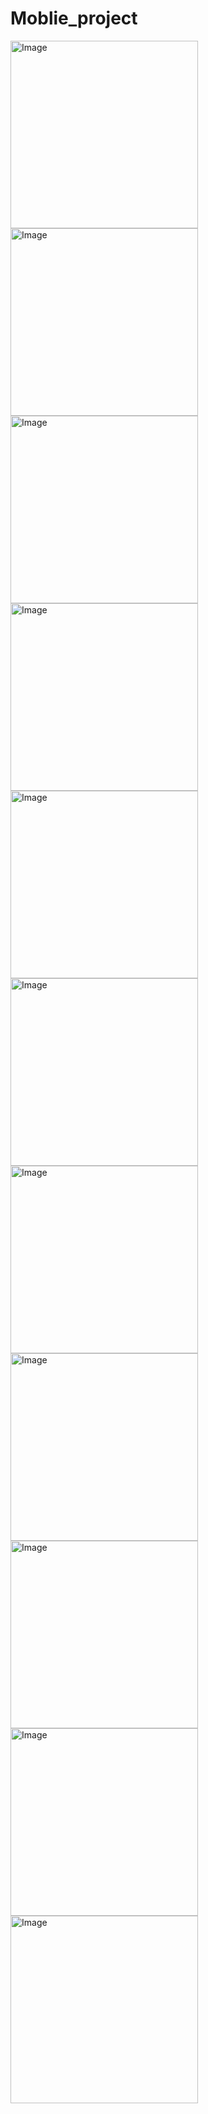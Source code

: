 # Moblie_project

<img src="./image/1.png" alt="Image" width="300" height="auto">
<img src="./image/2.png" alt="Image" width="300" height="auto">
<img src="./image/3.png" alt="Image" width="300" height="auto">
<img src="./image/4.png" alt="Image" width="300" height="auto">
<img src="./image/5.png" alt="Image" width="300" height="auto">
<img src="./image/6.png" alt="Image" width="300" height="auto">
<img src="./image/7.png" alt="Image" width="300" height="auto">
<img src="./image/8.png" alt="Image" width="300" height="auto">
<img src="./image/9.png" alt="Image" width="300" height="auto">
<img src="./image/10.png" alt="Image" width="300" height="auto">
<img src="./image/11.png" alt="Image" width="300" height="auto">
